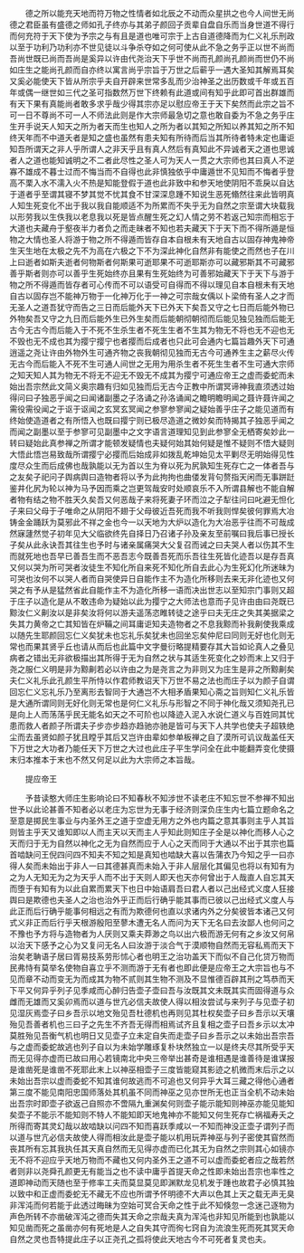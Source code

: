 <!-- { "loadSidebar": true } -->
　　德之所以能充天地而符万物之性情者如北辰之不动而众星拱之也今人间世无尚德之君臣虽有盛德之师如孔子终亦与其弟子颜回子贡辈自盘自乐而当身世道不得行而何充符于天下使为予宗之与有且是道也唯可宗于上古自道德降而为仁义礼乐刑政以至于功利乃功利亦不世见徒以斗争杀夺如之何可使从此不急之务乎正以世不尚而吾尚世既已尚而吾尚是奚异以许由代尧治天下乎世不尚而孔颜尚孔颜尚而世仍不尚如庄生之能尚孔颜而自亦终以寓言尚乎宗旨于万世之后蕲乎一遇大圣知其解焉耳矣又奚必能使天下皆从所宗乎夫自开辟来世常多乱而少治神圣之出历数或千年或五百年或偶一继世如三代之圣可指数然万世下终赖有此道或间有知乎此即可首出群雄而有天下果有真能尚者敢多求乎哉少得其宗亦足以慰应帝王于天下矣然而此宗之旨不可一日不尊尚不可一人不师法此则是作大宗师最急切之意也敢自委为不急之务乎庄生开手说天人知天之所为者天而生也知人之所为者以其知之所知以养其知之所不知终天年而不中道夭者是知之盛也虽然有患夫知有所待而后当其所待者特未定也庸讵知吾所谓天之非人乎所谓人之非天乎且有真人然后有真知此不异诚者天之道也思诚者人之道也能知诚明之不二者此尽性之圣人可为天人一贯之大宗师也其曰真人不逆寡不雄成不暮士过而不悔当而不自得也此非慎独依乎中庸遁世不见知而不悔者乎登高不栗入水不濡入火不热是知能登假于道也此非致中和参天地使阴阳不乖戾以自达于道者乎至谓其寝不梦其觉不忧其食不甘深深息踵不知说生恶死翛然往来此皆明真人知生死变化不出于我以我自能顺适不为所累而不失乎无为自然之宗至谓大块载我以形劳我以生佚我以老息我以死是皆点醒生死之幻人情之劳不若返己知宗而相忘于大道也夫藏舟于壑夜半力者负之而走昧者不知也若夫藏天下于天下而不得所遁是恒物之大情也圣人将游于物之所不得遁而皆存自本自根未有天地自古以固存神鬼神帝生天生地在太极之先不为高在六极之下不为深此神化自然非有能使之而然也子在川上曰逝者如斯夫逝者何物斯者何斯果可逝耶果不可逝耶斯亦可以藏邪斯其不可藏邪善乎斯者则亦可以善乎生死始终亦且果有生死始终为可善邪始藏天下于天下与游于物之所不得遁而皆存者可心传而不可以语受可自得而不得以理见自本自根未有天地自古以固存岂不能神万物于一化神万化于一神之可宗哉女偊以卜梁倚有圣人之才而无圣人之道吾犹守而告之三日而后能外天下已外天下矣吾又守之七日而后能外物已外物矣吾又守之九日而后能外生已外生矣而后能朝彻朝彻而后能见独见独而后能无古今无古今而后能入于不死不生杀生者不死生生者不生其为物无不将也无不迎也无不毁也无不成也其为撄宁撄宁也者撄而后成者也只此可会通内七篇旨趣外天下可通逍遥之尧让许由外物外生可通齐物之丧我朝彻见独而无古今可通养生主之薪尽火传无古今而后能入不死不生可通人间世之无用为用杀生者不死生生者不生可通大宗师之知天知人其为物无不将无不迎无不毁无不成其为撄宁可通应帝王之虚而委蛇而未始出吾宗然此文简义奥宗趣有归如见独而后无古今正教中所谓冥谛神我直须透过始得问曰子独恶乎闻之曰闻诸副墨之子洛诵之孙洛诵闻之瞻明瞻明闻之聂许聂许闻之需役需役闻之于讴于讴闻之玄冥玄冥闻之参寥参寥闻之疑始善乎庄子之能见道而有终始使造道者之有所悟入也既曰撄宁则已极尽造道之微妙矣而特揭其子独恶乎闻之而闻之副墨以至于参寥可见副墨中之文字语言道理知见到此参寥全无栖寄矣妙此一转曰疑始此真参禅之所谓才能顿发疑情也夫疑何始其始何疑是惟不疑则不悟大疑则大悟此悟岂易致哉所谓撄宁必撄而后始成非如拨乱乾坤始见太平剿尽无明始得见性度尽众生而后成佛也哉孰能以无为首以生为脊以死为尻孰知生死存亡之一体者吾与之友矣子祀问子舆病舆曰造物者将以予为此拘拘也曲偻发背句赘指天闲而无事跰跹鉴井化尻为轮以神为马予因而乘之岂更驾哉安时处顺哀乐不入所谓县解也不能自解者物有结之物不胜天久矣吾又何恶哉子来将死妻子环而泣之子犁往问曰叱避无怛化子来曰父母于子唯命之从阴阳不翅于父母彼近吾死而我不听我则悍矣彼何罪焉大冶铸金金踊跃为莫邪此不祥之金也今一以天地为大炉以造化为大冶恶乎往而不可哉成然寐蘧然觉子初年见大父临欲终先自择日乃召诸子孙及亲友至前嘱曰我后事已授长子矣从此永诀吾其往生也予时与诸亲属痛哭大父复召而诫之曰夫哭人者以伤其不生而就死地也吾早已善吾生而不恶吾志今既善吾死而乐吾往生死皆化迹吾以是存吾真又何以哭为所可哭者汝徒生不知化所自来死不知化所自去此心为生死幻化所迷昧为可哭也汝何不以哭人者而自哭使异日自能作主不为造化所移则去来无非化迹也又何哭之有予从是猛然省此自能作主不为造化所移一语而决出世志以至知宗门事则又超于庄子以造化是从不敢违命为疑始以此为撄宁之大师法也意而子见许由由曰尧既已黥汝仁义劓汝以是非矣汝将何以游夫遥荡恣睢转徒之途乎曰夫无庄之失其美据梁之失其力黄帝之亡其知皆在炉鞴之间耳庸讵知夫造物者之不息我黥而补我劓使我乘成以随先生耶颜回忘仁义矣犹未也忘礼乐矣犹未也回坐忘矣仲尼曰同则无好也化则无常也而果其贤乎丘也请从而后也此篇中文字曼衍略提精要存其大旨如论真人之叠见病者之错出无非欲极描出其所得于无为自然之状与其适生死变化之妙而末上又归于尧之服仁义明是非为黥劓若必以许由之为是尧言之为非则又为庄生是非之所黥劓矣夫仁义礼乐此孔颜生平所恃以作君师教诏天下万世不易之法也而庄子以为颜子自谓回忘仁义忘礼乐乃至离形去智同于大通岂不大相矛盾果知心斋之旨则知仁义礼乐皆是大通所谓同则无好化则无常也是何仁义礼乐与形智之不同于神化哉又须知尧孔已是向上人而荡荡乎民无能名如天之不可阶也以降迹入泥入水说仁道义与百姓同其忧患而救人者颜子所谓夫子步亦步趋亦趋驰亦驰是皆可与天下人共学也使夫子超轶绝尘而去虽贤如颜子犹且瞠乎其后又岂许由辈如参单板禅之自了漠所可讥议哉盖任天下万世之大功者乃能任天下万世之大过也此庄子平生学问全在此中能翻弄变化使摄末归本推本于末也不然又何足以此为大宗师之本旨哉。

　　提应帝王

　　予昔读憨大师庄生影响论曰不知春秋不知涉世不读老庄不知忘世不参禅不知出世予以此论甚善不知者必以老庄为忘世为无事于经济则深负庄生内七篇立题命名之至意是掷民生事业与内圣外王之道于空虚无用方之外也内篇之意其事则主乎人其旨则皆主乎天又谁知即以人而主天以天而主人乎知此则知庄子全是以神化而移人心之天而归于无为自然以神化之无为自然而应于人心之天而同于大通以不出于其宗也篇首啮缺问王倪四问四不知夫不知之知是真知也啮缺大喜以告蒲衣乃今知之乎一曰亦得人矣而未始出于非人一曰其德甚真而未始入于非人层层化其偏见也将以有知有为之为人无知无为之为天乎人而不出于天则人即天也天亦何曾出于人哉直人自忘其天而堕于有知有为以此自累而累天下也日中始语肩吾曰君人者以己出经式义度人狂接舆曰是欺德也夫圣人之治也治外乎正而后行确乎能其事而已彼以己出经式义度人与此正而后行确乎能事何相远之有而为欺德何也直以求诸内外之分矣彼皆本诸己又何式义非正而后行乎天根游殷阳至蓼木遭无名人而问为天下无名曰去汝鄙人也何问之不豫也予方将与造物者为人厌则又乘夫莽渺之鸟以出六极而游无何有之乡汝又何帛以治天下感予之心为又复问无名人曰汝游于淡合气于漠顺物自然而无容私焉而天下治矣老聃语子居曰胥易技系劳形怵心者也明王之治功盖天下而似不自己化贷万物而民弗恃有莫举名使物自喜立乎不测而游于无有者也即此便是应帝王之大宗旨也与不见而章不动而变无为而成其为物不贰则其生物不测及不显惟德百辟其刑之笃恭而天下平又何异乎列子见季咸而心醉归告壶子壶曰吾与汝既其文未既其实而固得道与众雌而无雄而又奚卯焉而以道与世亢必信夫故使人得以相汝尝试与来列子与见壶子初见湿灰焉壶子曰乡吾示以地文殆见吾杜德机也再则见其杜权矣壶子曰乡吾示以天壤殆见吾善者机也三曰子之先生不齐吾无得而相焉试齐且复相之壶子曰吾乡示以太冲莫胜殆见吾衡气机也明日又见壶子立未定自失而走壶子曰乡吾示之以未始出吾宗吾与之虚而委蛇故逃也列子自以为未始学雕琢复朴块然独立一以是终夫尽其所受乎天而无见得亦虚而已故曰用心若镜南北中央三帝举出甚奇是谁相遇是谁善待是谁谋报是谁凿死是谁凿不死耶此末上以神巫相壶子三度皆能窥其影迹之机微而末后示之以未始出吾宗以虚而委蛇不知其谁何故逃而不可追也又何异乎大耳三藏之得他心通者第三度不能见南阳忠国师落处其机虽不同而神巫之见亦世所无也正当全机不动未始出吾宗时即壶子欲返己自照亦不啻隔九重渊矣何则壶子能示能知则神巫亦能见能知矣壶子不能示不能知则不特人不能知即天地鬼神亦不能知又何生死存亡祸福寿夭之所得而寄其灵幻哉以故啮缺以问四不知而喜跃季咸以一不知而神没正壶子谓列子而以道与世亢必信夫故使人得而相汝此是壶子能以机用玩弄神巫与列子密使其窅然而丧其所有忘其我执任其天真自然而无见得亦虚而已化其无为自然之宗则其心如镜亦无不将不迎应乎天地万物而不藏也又何内圣外王之道不可以虚而委蛇者应之哉若然者则非以尧舜孔颜更无有能当之也不读中庸乎首提天命之性即未始出吾宗也率性之道即神动而天随也至于修率工夫而莫显莫见即渊默龙见机发于踵也故君子必慎其独以致中和正虚而委蛇无不藏无不应也所谓予怀明德不大声以色其上天之载无声无臭非浑沌而何若能于此透过晦昧为空始可冥合天命之性于此不知倏忽一念迷己逐物为声色所转不亦凿破浑沌之德而失其天命之宗哉夫真为浑沌也非知见所能到也孰能以知见凿而死之虽凿亦何有死地是人之自失其守而徇七窍自为流浪生死而死其冥天命自然之灵也吾特提此庄子以正尧孔之孤将使此天地古今不可死者复灵也夫。


